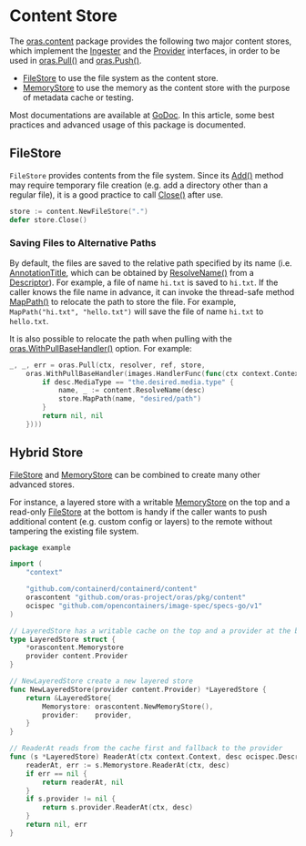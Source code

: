 # Content Store

The [oras.content](<https://godoc.org/github.com/oras-project/oras/pkg/content>) package provides the following two major content stores, which implement the [Ingester](<https://godoc.org/github.com/containerd/containerd/content#Ingester>) and the [Provider](<https://godoc.org/github.com/containerd/containerd/content#Provider>) interfaces, in order to be used in [oras.Pull()](https://godoc.org/github.com/oras-project/oras/pkg/oras#Pull) and [oras.Push()](https://godoc.org/github.com/oras-project/oras/pkg/oras#Push).

- [FileStore](<https://godoc.org/github.com/oras-project/oras/pkg/content#FileStore>) to use the file system as the content store.
- [MemoryStore](<https://godoc.org/github.com/oras-project/oras/pkg/content#Memorystore>) to use the memory as the content store with the purpose of metadata cache or testing.

Most documentations are available at [GoDoc](<https://godoc.org/github.com/oras-project/oras/pkg/content>). In this article, some best practices and advanced usage of this package is documented.

## FileStore

`FileStore` provides contents from the file system. Since its [Add()](<https://godoc.org/github.com/oras-project/oras/pkg/content#FileStore.Add>) method may require temporary file creation (e.g. add a directory other than a regular file), it is a good practice to call [Close()](<https://godoc.org/github.com/oras-project/oras/pkg/content#FileStore.Close>) after use.

```go
store := content.NewFileStore(".")
defer store.Close()
```

### Saving Files to Alternative Paths

By default, the files are saved to the relative path specified by its name (i.e. [AnnotationTitle](<https://godoc.org/github.com/opencontainers/image-spec/specs-go/v1#pkg-constants>), which can be obtained by [ResolveName()](<https://godoc.org/github.com/oras-project/oras/pkg/content#ResolveName>) from a [Descriptor](<https://godoc.org/github.com/opencontainers/image-spec/specs-go/v1#Descriptor>)). For example, a file of name `hi.txt` is saved to `hi.txt`. If the caller knows the file name in advance, it can invoke the thread-safe method [MapPath()](<https://godoc.org/github.com/oras-project/oras/pkg/content#FileStore.MapPath>) to relocate the path to store the file. For example, `MapPath("hi.txt", "hello.txt")` will save the file of name `hi.txt` to `hello.txt`.

It is also possible to relocate the path when pulling with the [oras.WithPullBaseHandler()](<https://godoc.org/github.com/oras-project/oras/pkg/oras#WithPullBaseHandler>) option. For example:

```go
_, _, err = oras.Pull(ctx, resolver, ref, store,
	oras.WithPullBaseHandler(images.HandlerFunc(func(ctx context.Context, desc ocispec.Descriptor) ([]ocispec.Descriptor, error) {
		if desc.MediaType == "the.desired.media.type" {
			name, _ := content.ResolveName(desc)
			store.MapPath(name, "desired/path")
		}
		return nil, nil
	})))
```

## Hybrid Store

[FileStore](<https://godoc.org/github.com/oras-project/oras/pkg/content#FileStore>) and [MemoryStore](<https://godoc.org/github.com/oras-project/oras/pkg/content#Memorystore>) can be combined to create many other advanced stores.

For instance, a layered store with a writable [MemoryStore](<https://godoc.org/github.com/oras-project/oras/pkg/content#Memorystore>) on the top and a read-only [FileStore](<https://godoc.org/github.com/oras-project/oras/pkg/content#FileStore>) at the bottom is handy if the caller wants to push additional content (e.g. custom config or layers) to the remote without tampering the existing file system.

```go
package example

import (
	"context"

	"github.com/containerd/containerd/content"
	orascontent "github.com/oras-project/oras/pkg/content"
	ocispec "github.com/opencontainers/image-spec/specs-go/v1"
)

// LayeredStore has a writable cache on the top and a provider at the bottom
type LayeredStore struct {
	*orascontent.Memorystore
	provider content.Provider
}

// NewLayeredStore create a new layered store
func NewLayeredStore(provider content.Provider) *LayeredStore {
	return &LayeredStore{
		Memorystore: orascontent.NewMemoryStore(),
		provider:    provider,
	}
}

// ReaderAt reads from the cache first and fallback to the provider
func (s *LayeredStore) ReaderAt(ctx context.Context, desc ocispec.Descriptor) (content.ReaderAt, error) {
	readerAt, err := s.Memorystore.ReaderAt(ctx, desc)
	if err == nil {
		return readerAt, nil
	}
	if s.provider != nil {
		return s.provider.ReaderAt(ctx, desc)
	}
	return nil, err
}
```
